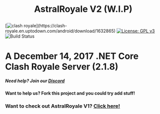 # <p align="center">AstralRoyale V2 (W.I.P)</p>

[![clash royale](https://img.shields.io/badge/Clash%20Royale-1.9.2-brightred.svg?style=flat")](https://clash-royale.en.uptodown.com/android/download/1632865)
[![License: GPL v3](https://img.shields.io/badge/License-GPLv3-blue.svg)](https://www.gnu.org/licenses/gpl-3.0)
![Build Status](https://action-badges.now.sh/retroroyale/ClashRoyale)

# A December 14, 2017 .NET Core Clash Royale Server (2.1.8)

##### Need help? Join our [Discord](https://discord.gg/mUredE6CTU)
#### Want to help us? Fork this project and you could try add stuff!

### Want to check out AstralRoyale V1? [Click here!](https://github.com/fdz6/AstralRoyale)
